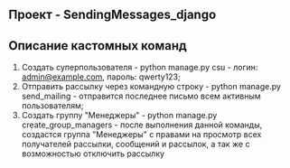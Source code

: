 ## Проект - SendingMessages_django

## Описание кастомных команд
1. Создать суперпользователя - python manage.py csu - логин: admin@example.com, пароль: qwerty123;
2. Отправить рассылку через командную строку - python manage.py send_mailing - отправится последнее письмо всем активным пользователям;
3. Создать группу "Менеджеры" - python manage.py create_group_managers - после выполнения данной команды, создастся группа "Менеджеры" с правами на просмотр всех получателей рассылки, сообщений и рассылок, а так же с возможностью отключить рассылку